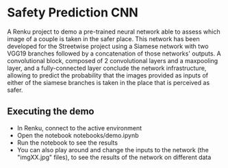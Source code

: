 # Safety Prediction CNN

A Renku project to demo a pre-trained neural network able to assess which image of a couple is taken in the safer place.
This network has been developed for the Streetwise project using a Siamese network with two VGG19 branches followed by a concatenation of those networks' outputs. A convolutional block, composed of 2 convolutional layers and a maxpooling layer, and a fully-connected layer conclude the network infrastructure, allowing to predict the probability that the images provided as inputs of either of the siamese branches is taken in the place that is perceived as safer.

## Executing the demo

* In Renku, connect to the active environment
* Open the notebook notebooks/demo.ipynb
* Run the notebook to see the results
* You can also play around and change the inputs to the network (the "imgXX.jpg" files), to see the results of the network on different data